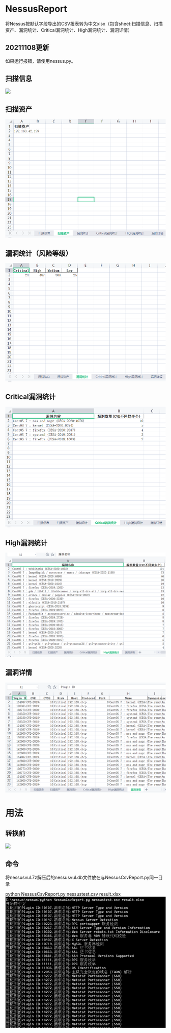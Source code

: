 # NessusReport
将Nessus按默认字段导出的CSV报表转为中文xlsx（包含sheet:扫描信息、扫描资产、漏洞统计、Critical漏洞统计、High漏洞统计、漏洞详情）

## 20211108更新
如果运行报错，请使用nessus.py。


## 扫描信息
![](https://github.com/jeansgit/NessusReport/blob/main/%E6%89%AB%E6%8F%8F%E4%BF%A1%E6%81%AF.bmp)
## 扫描资产
![](https://github.com/jeansgit/NessusReport/blob/main/%E6%89%AB%E6%8F%8F%E8%B5%84%E4%BA%A7.bmp)
## 漏洞统计（风险等级）
![](https://github.com/jeansgit/NessusReport/blob/main/%E6%BC%8F%E6%B4%9E%E7%BB%9F%E8%AE%A1.bmp)
## Critical漏洞统计
![](https://github.com/jeansgit/NessusReport/blob/main/Critical%E6%BC%8F%E6%B4%9E%E7%BB%9F%E8%AE%A1.bmp)
## High漏洞统计
![](https://github.com/jeansgit/NessusReport/blob/main/high%E6%BC%8F%E6%B4%9E%E7%BB%9F%E8%AE%A1.bmp)
## 漏洞详情
![](https://github.com/jeansgit/NessusReport/blob/main/%E6%BC%8F%E6%B4%9E%E8%AF%A6%E6%83%85.bmp)


# 用法
## 转换前
![](https://github.com/jeansgit/NessusReport/blob/main/%E8%BD%AC%E6%8D%A2%E5%89%8D.bmp)

## 命令
将nessusvul.7z解压后的nessusvul.db文件放在与NessusCsvReport.py同一目录

python NessusCsvReport.py nessustest.csv result.xlsx
![](https://github.com/jeansgit/NessusReport/blob/main/%E8%BD%AC%E4%B8%BA%E4%B8%AD%E6%96%87.bmp)

